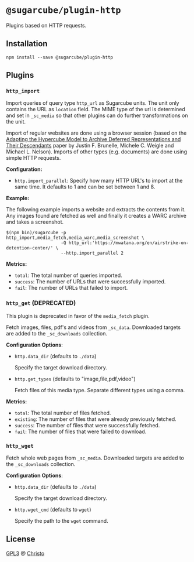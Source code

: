 # `@sugarcube/plugin-http`

Plugins based on HTTP requests.

## Installation

```shell
npm install --save @sugarcube/plugin-http
```

## Plugins

### `http_import`

Import queries of query type `http_url` as Sugarcube units. The unit only contains the URL as `location` field. The MIME type of the url is determined and set in `_sc_media` so that other plugins can do further transformations on the unit.

Import of regular websites are done using a browser session (based on the [Adapting the Hypercube Model to Archive Deferred Representations and Their Descendants](https://arxiv.org/abs/1601.05142) paper by Justin F. Brunelle, Michele C. Weigle and Michael L. Nelson). Imports of other types (e.g. documents) are done using simple HTTP requests.

**Configuration:**

- `http.import_parallel`: Specify how many HTTP URL's to import at the same time. It defaults to 1 and can be set between 1 and 8.

**Example:**

The following example imports a website and extracts the contents from it. Any images found are fetched as well and finally it creates a WARC archive and takes a screenshot.
```shell
$(npm bin)/sugarcube -p http_import,media_fetch,media_warc,media_screenshot \
                     -Q http_url:'https://mwatana.org/en/airstrike-on-detention-center/' \
                     --http.import_parallel 2
```

**Metrics:**

- `total`: The total number of queries imported.
- `success`: The number of URLs that were successfully imported.
- `fail`: The number of URLs that failed to import.

### `http_get` (DEPRECATED)

This plugin is deprecated in favor of the `media_fetch` plugin.

Fetch images, files, pdf's and videos from `_sc_data`. Downloaded targets are
added to the `_sc_downloads` collection.

**Configuration Options**:

- `http.data_dir` (defaults to `./data`)

  Specify the target download directory.

- `http.get_types` (defaults to "image,file,pdf,video")

  Fetch files of this media type. Separate different types using a comma.

**Metrics:**

- `total`: The total number of files fetched.
- `existing`: The number of files that were already previously fetched.
- `success`: The number of files that were successfully fetched.
- `fail`: The number of files that were failed to download.

### `http_wget`

Fetch whole web pages from `_sc_media`. Downloaded targets are added to the
`_sc_downloads` collection.

**Configuration Options**:

- `http.data_dir` (defaults to `./data`)

  Specify the target download directory.

- `http.wget_cmd` (defaults to `wget`)

  Specify the path to the `wget` command.

## License

[GPL3](./LICENSE) @ [Christo](christo@cryptodrunks.net)
